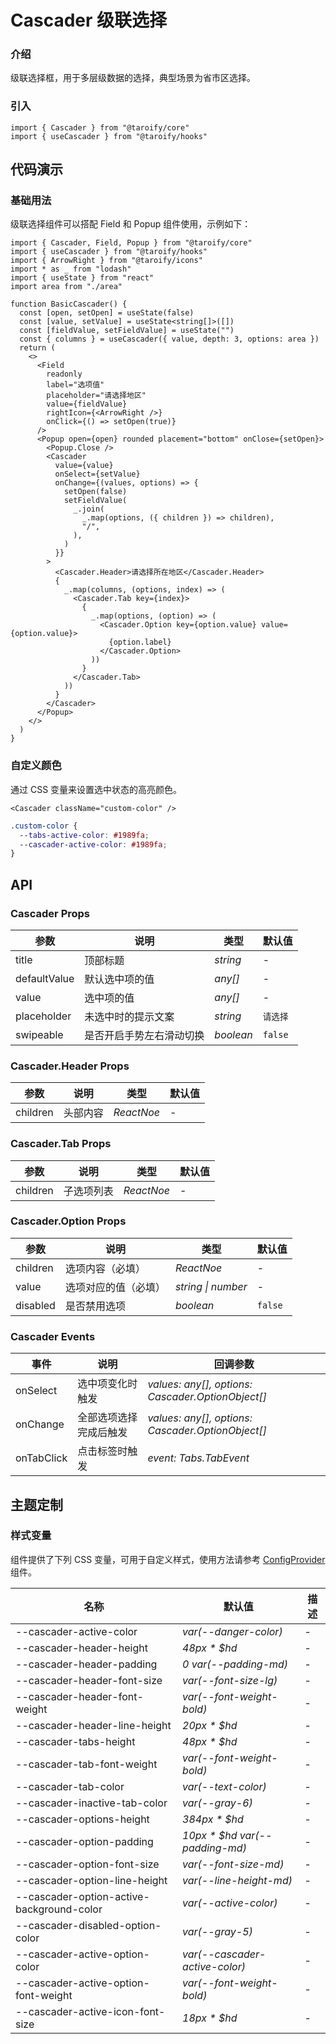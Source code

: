 # Cascader 级联选择

### 介绍

级联选择框，用于多层级数据的选择，典型场景为省市区选择。

### 引入

```tsx
import { Cascader } from "@taroify/core"
import { useCascader } from "@taroify/hooks"
```

## 代码演示

### 基础用法

级联选择组件可以搭配 Field 和 Popup 组件使用，示例如下：

```tsx
import { Cascader, Field, Popup } from "@taroify/core"
import { useCascader } from "@taroify/hooks"
import { ArrowRight } from "@taroify/icons"
import * as _ from "lodash"
import { useState } from "react"
import area from "./area"

function BasicCascader() {
  const [open, setOpen] = useState(false)
  const [value, setValue] = useState<string[]>([])
  const [fieldValue, setFieldValue] = useState("")
  const { columns } = useCascader({ value, depth: 3, options: area })
  return (
    <>
      <Field
        readonly
        label="选项值"
        placeholder="请选择地区"
        value={fieldValue}
        rightIcon={<ArrowRight />}
        onClick={() => setOpen(true)}
      />
      <Popup open={open} rounded placement="bottom" onClose={setOpen}>
        <Popup.Close />
        <Cascader
          value={value}
          onSelect={setValue}
          onChange={(values, options) => {
            setOpen(false)
            setFieldValue(
              _.join(
                _.map(options, ({ children }) => children),
                "/",
              ),
            )
          }}
        >
          <Cascader.Header>请选择所在地区</Cascader.Header>
          {
            _.map(columns, (options, index) => (
              <Cascader.Tab key={index}>
                {
                  _.map(options, (option) => (
                    <Cascader.Option key={option.value} value={option.value}>
                      {option.label}
                    </Cascader.Option>
                  ))
                }
              </Cascader.Tab>
            ))
          }
        </Cascader>
      </Popup>
    </>
  )
}
```

### 自定义颜色

通过 CSS 变量来设置选中状态的高亮颜色。

```tsx
<Cascader className="custom-color" />
```

```scss
.custom-color {
  --tabs-active-color: #1989fa;
  --cascader-active-color: #1989fa;
}
```

## API

### Cascader Props

| 参数 | 说明 | 类型 | 默认值 |
| --- | --- | --- | --- |
| title | 顶部标题 | _string_ | - |
| defaultValue | 默认选中项的值 | _any[]_ | - | 
| value | 选中项的值 | _any[]_ | - | 
| placeholder | 未选中时的提示文案 | _string_ | `请选择` | 
| swipeable | 是否开启手势左右滑动切换 | _boolean_ | `false` |

### Cascader.Header Props

| 参数       | 说明         | 类型        | 默认值 |
| --------- | ------------ | ----------- | --- |
| children  | 头部内容      | _ReactNoe_  | - |

### Cascader.Tab Props

| 参数         | 说明           | 类型          | 默认值 | 
| ----------- | ------------- | ------------- | --- |
| children    | 子选项列表      | _ReactNoe_    | - |

### Cascader.Option Props

| 参数               | 说明                     | 类型               | 默认值 |
| ------------------ | ------------------------ | ---------------- | --- |
| children           | 选项内容（必填）         | _ReactNoe_          | - |
| value              | 选项对应的值（必填）     | _string \| number_   | - |
| disabled           | 是否禁用选项             | _boolean_          | `false` |

### Cascader Events

| 事件      | 说明                   | 回调参数                               |
| --------- | ---------------------- | -------------------------------------- |
| onSelect    | 选中项变化时触发       | _values: any[], options: Cascader.OptionObject[]_ |
| onChange    | 全部选项选择完成后触发 | _values: any[], options: Cascader.OptionObject[]_ |
| onTabClick | 点击标签时触发         | _event: Tabs.TabEvent_      |

## 主题定制

### 样式变量

组件提供了下列 CSS 变量，可用于自定义样式，使用方法请参考 [ConfigProvider](/components/config-provider/) 组件。

| 名称                                        | 默认值                            | 描述  |
|-------------------------------------------|--------------------------------|-----|
| --cascader-active-color                   | _var(--danger-color)_          | -   |
| --cascader-header-height                  | _48px * $hd_                   | -   |
| --cascader-header-padding                 | _0 var(--padding-md)_          | -   |
| --cascader-header-font-size               | _var(--font-size-lg)_          | -   |
| --cascader-header-font-weight             | _var(--font-weight-bold)_      | -   |
| --cascader-header-line-height             | _20px * $hd_                   | -   |
| --cascader-tabs-height                    | _48px * $hd_                   | -   |
| --cascader-tab-font-weight                | _var(--font-weight-bold)_      | -   |
| --cascader-tab-color                      | _var(--text-color)_            | -   |
| --cascader-inactive-tab-color             | _var(--gray-6)_                | -   |
| --cascader-options-height                 | _384px * $hd_                  | -   |
| --cascader-option-padding                 | _10px * $hd var(--padding-md)_ | -   |
| --cascader-option-font-size               | _var(--font-size-md)_          | -   |
| --cascader-option-line-height             | _var(--line-height-md)_        | -   |
| --cascader-option-active-background-color | _var(--active-color)_          | -   |
| --cascader-disabled-option-color          | _var(--gray-5)_                | -   |
| --cascader-active-option-color            | _var(--cascader-active-color)_ | -   |
| --cascader-active-option-font-weight      | _var(--font-weight-bold)_      | -   |
| --cascader-active-icon-font-size          | _18px * $hd_                   | -   |

